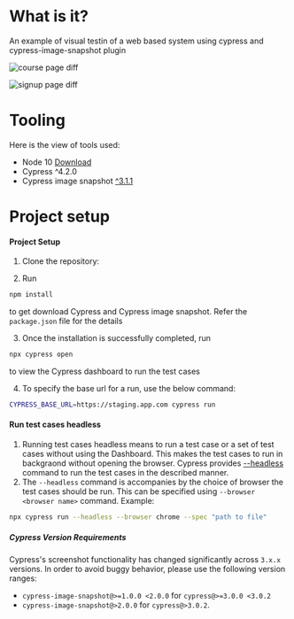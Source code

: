 # What is it?
An example of visual testin of a web based system using cypress and cypress-image-snapshot plugin

![course page diff](https://user-images.githubusercontent.com/54541188/83279185-bc0d8d00-a1a2-11ea-85d3-a44ba6aa1a62.png)

![signup page diff](https://user-images.githubusercontent.com/54541188/83279186-bca62380-a1a2-11ea-8d35-e5ee951a21a8.png)

# Tooling
Here is the view of tools used:
* Node 10 [Download](https://nodejs.org/en/download/)
* Cypress ^4.2.0
* Cypress image snapshot [^3.1.1](https://github.com/palmerhq/cypress-image-snapshot)

Project setup
============

#### Project Setup

1. Clone the repository:

2. Run 
``` bash 
npm install 
``` 
   to get download Cypress and Cypress image snapshot. Refer the ```package.json``` file for the details

3. Once the installation is successfully completed, run 
``` bash
npx cypress open
```
   to view the Cypress dashboard to run the test cases

4. To specify the base url for a run, use the below command:
```bash
CYPRESS_BASE_URL=https://staging.app.com cypress run
```

#### Run test cases headless

1. Running test cases headless means to run a test case or a set of test cases without using the Dashboard. This makes the test cases to run in backgraond without opening the browser. Cypress provides [--headless](https://docs.cypress.io/guides/guides/command-line.html#How-to-run-commands) command to run the test cases in the described manner.
2. The ```--headless``` command is accompanies by the choice of browser the test cases should be run. This can be specified using ```--browser <browser name>``` command.
Example:
```bash
npx cypress run --headless --browser chrome --spec "path to file"
```

##### Cypress Version Requirements

Cypress's screenshot functionality has changed significantly across `3.x.x` versions. In order to avoid buggy behavior, please use the following version ranges:

- `cypress-image-snapshot@>=1.0.0 <2.0.0` for `cypress@>=3.0.0 <3.0.2`
- `cypress-image-snapshot@>2.0.0` for `cypress@>3.0.2`.
